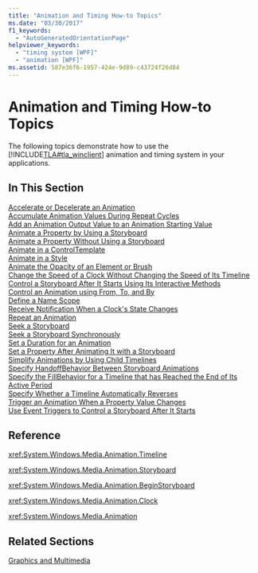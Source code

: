 ```yaml
---
title: "Animation and Timing How-to Topics"
ms.date: "03/30/2017"
f1_keywords: 
  - "AutoGeneratedOrientationPage"
helpviewer_keywords: 
  - "timing system [WPF]"
  - "animation [WPF]"
ms.assetid: 587e36f6-1957-424e-9d89-c43724f26d84
---
```

# Animation and Timing How-to Topics
The following topics demonstrate how to use the [!INCLUDE[TLA#tla_winclient](../../../includes/tlasharptla-winclient-md.md)] animation and timing system in your applications.  
  
## In This Section  
 [Accelerate or Decelerate an Animation](how-to-accelerate-or-decelerate-an-animation.md)  
 [Accumulate Animation Values During Repeat Cycles](how-to-accumulate-animation-values-during-repeat-cycles.md)  
 [Add an Animation Output Value to an Animation Starting Value](how-to-add-an-animation-output-value-to-an-animation-starting-value.md)  
 [Animate a Property by Using a Storyboard](how-to-animate-a-property-by-using-a-storyboard.md)  
 [Animate a Property Without Using a Storyboard](how-to-animate-a-property-without-using-a-storyboard.md)  
 [Animate in a ControlTemplate](how-to-animate-in-a-controltemplate.md)  
 [Animate in a Style](how-to-animate-in-a-style.md)  
 [Animate the Opacity of an Element or Brush](how-to-animate-the-opacity-of-an-element-or-brush.md)  
 [Change the Speed of a Clock Without Changing the Speed of Its Timeline](change-the-speed-of-a-clock.md)  
 [Control a Storyboard After It Starts Using Its Interactive Methods](how-to-control-a-storyboard-after-it-starts.md)  
 [Control an Animation using From, To, and By](how-to-control-an-animation-using-from-to-and-by.md)  
 [Define a Name Scope](how-to-define-a-name-scope.md)  
 [Receive Notification When a Clock's State Changes](how-to-receive-notification-when-clock-state-changes.md)  
 [Repeat an Animation](how-to-repeat-an-animation.md)  
 [Seek a Storyboard](how-to-seek-a-storyboard.md)  
 [Seek a Storyboard Synchronously](how-to-seek-a-storyboard-synchronously.md)  
 [Set a Duration for an Animation](how-to-set-a-duration-for-an-animation.md)  
 [Set a Property After Animating It with a Storyboard](how-to-set-a-property-after-animating-it-with-a-storyboard.md)  
 [Simplify Animations by Using Child Timelines](how-to-simplify-animations-by-using-child-timelines.md)  
 [Specify HandoffBehavior Between Storyboard Animations](how-to-specify-handoffbehavior-between-storyboard-animations.md)  
 [Specify the FillBehavior for a Timeline that has Reached the End of Its Active Period](specify-the-fillbehavior-for-a-timeline.md)  
 [Specify Whether a Timeline Automatically Reverses](how-to-specify-whether-a-timeline-automatically-reverses.md)  
 [Trigger an Animation When a Property Value Changes](how-to-trigger-an-animation-when-a-property-value-changes.md)  
 [Use Event Triggers to Control a Storyboard After It Starts](how-to-use-event-triggers-to-control-a-storyboard-after-it-starts.md)  
  
## Reference  
 <xref:System.Windows.Media.Animation.Timeline>  
  
 <xref:System.Windows.Media.Animation.Storyboard>  
  
 <xref:System.Windows.Media.Animation.BeginStoryboard>  
  
 <xref:System.Windows.Media.Animation.Clock>  
  
 <xref:System.Windows.Media.Animation>  
  
## Related Sections  
 [Graphics and Multimedia](index.md)
